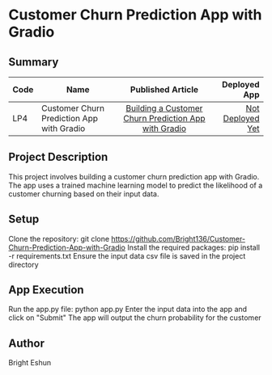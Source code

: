                                                                                                                                                                                                         
# Customer Churn Prediction App with Gradio

## Summary
| Code      | Name        | Published Article |  Deployed App |
|-----------|-------------|:-------------:|------:|
| LP4 | Customer Churn Prediction App with Gradio |  [Building a Customer Churn Prediction App with Gradio](/) | [Not Deployed Yet](/) |

## Project Description
This project involves building a customer churn prediction app with Gradio. The app uses a trained machine learning model to predict the likelihood of a customer churning based on their input data.
## Setup
Clone the repository: git clone https://github.com/Bright136/Customer-Churn-Prediction-App-with-Gradio
Install the required packages: pip install -r requirements.txt
Ensure the input data csv file is saved in the project directory



## App Execution
Run the app.py file: python app.py
Enter the input data into the app and click on "Submit"
The app will output the churn probability for the customer

## Author
Bright Eshun
